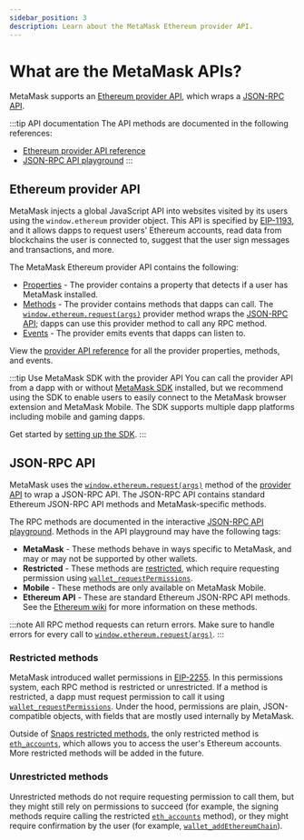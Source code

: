 ```yaml
---
sidebar_position: 3
description: Learn about the MetaMask Ethereum provider API.
---
```


# What are the MetaMask APIs?

MetaMask supports an [Ethereum provider API](#ethereum-provider-api), which wraps a [JSON-RPC API](#json-rpc-api).

:::tip API documentation
The API methods are documented in the following references:

- [Ethereum provider API reference](../reference/provider-api.md)
- [JSON-RPC API playground](/wallet/reference/eth_subscribe)
:::

## Ethereum provider API

MetaMask injects a global JavaScript API into websites visited by its users using the
`window.ethereum` provider object.
This API is specified by [EIP-1193](https://eips.ethereum.org/EIPS/eip-1193), and it allows dapps to
request users' Ethereum accounts, read data from blockchains the user is connected to, suggest
that the user sign messages and transactions, and more.

The MetaMask Ethereum provider API contains the following:

- [Properties](../reference/provider-api.md#properties) - The provider contains a property that
  detects if a user has MetaMask installed.
- [Methods](../reference/provider-api.md#methods) - The provider contains methods that dapps can call.
  The [`window.ethereum.request(args)`](../reference/provider-api.md#windowethereumrequestargs)
  provider method wraps the [JSON-RPC API](#json-rpc-api); dapps can use this
  provider method to call any RPC method.
- [Events](../reference/provider-api.md#events) - The provider emits events that dapps can listen to.

View the [provider API reference](../reference/provider-api.md) for all the provider properties,
methods, and events.

:::tip Use MetaMask SDK with the provider API
You can call the provider API from a dapp with or without [MetaMask SDK](sdk.md) installed, but we
recommend using the SDK to enable users to easily connect to the MetaMask browser extension and
MetaMask Mobile.
The SDK supports multiple dapp platforms including mobile and gaming dapps.

Get started by [setting up the SDK](../how-to/connect/set-up-sdk/index.md).
:::

## JSON-RPC API

MetaMask uses the [`window.ethereum.request(args)`](../reference/provider-api.md#windowethereumrequestargs)
method of the [provider API](#ethereum-provider-api) to wrap a JSON-RPC API.
The JSON-RPC API contains standard Ethereum JSON-RPC API methods and MetaMask-specific methods.

The RPC methods are documented in the interactive
[JSON-RPC API playground](/wallet/reference/eth_subscribe).
Methods in the API playground may have the following tags:

- **MetaMask** - These methods behave in ways specific to MetaMask, and may or may not be supported
  by other wallets.
- **Restricted** - These methods are [restricted](#restricted-methods), which require requesting
  permission using [`wallet_requestPermissions`](/wallet/reference/wallet_requestpermissions).
- **Mobile** - These methods are only available on MetaMask Mobile.
- **Ethereum API** - These are standard Ethereum JSON-RPC API methods.
  See the [Ethereum wiki](https://eth.wiki/json-rpc/API#json-rpc-methods) for more information on
  these methods.

:::note
All RPC method requests can return errors.
Make sure to handle errors for every call to
[`window.ethereum.request(args)`](../reference/provider-api.md#windowethereumrequestargs).
:::

### Restricted methods

MetaMask introduced wallet permissions in [EIP-2255](https://eips.ethereum.org/EIPS/eip-2255).
In this permissions system, each RPC method is restricted or unrestricted.
If a method is restricted, a dapp must request permission to call it using
[`wallet_requestPermissions`](/wallet/reference/wallet_requestpermissions).
Under the hood, permissions are plain, JSON-compatible objects, with fields that are mostly used
internally by MetaMask.

Outside of [Snaps restricted methods](/snaps/reference/rpc-api/#restricted-methods), the only
restricted method is [`eth_accounts`](/wallet/reference/eth_accounts), which allows you to access
the user's Ethereum accounts.
More restricted methods will be added in the future.

### Unrestricted methods

Unrestricted methods do not require requesting permission to call them, but they might still rely on
permissions to succeed (for example, the signing methods require calling the restricted
[`eth_accounts`](/wallet/reference/eth_accounts) method), or they might require confirmation by the
user (for example, [`wallet_addEthereumChain`](/wallet/reference/wallet_addethereumchain)).
